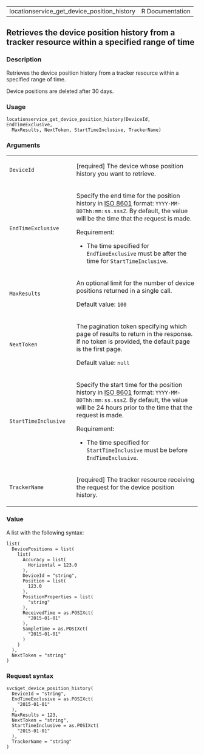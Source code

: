 <table style="width: 100%;">
<tbody>
<tr class="odd">
<td>locationservice_get_device_position_history</td>
<td style="text-align: right;">R Documentation</td>
</tr>
</tbody>
</table>

## Retrieves the device position history from a tracker resource within a specified range of time

### Description

Retrieves the device position history from a tracker resource within a
specified range of time.

Device positions are deleted after 30 days.

### Usage

    locationservice_get_device_position_history(DeviceId, EndTimeExclusive,
      MaxResults, NextToken, StartTimeInclusive, TrackerName)

### Arguments

<table>
<colgroup>
<col style="width: 35%" />
<col style="width: 65%" />
</colgroup>
<tbody>
<tr class="odd">
<td><code
id="locationservice_get_device_position_history_:_DeviceId">DeviceId</code></td>
<td><p>[required] The device whose position history you want to
retrieve.</p></td>
</tr>
<tr class="even">
<td><code
id="locationservice_get_device_position_history_:_EndTimeExclusive">EndTimeExclusive</code></td>
<td><p>Specify the end time for the position history in <a
href="https://www.iso.org/iso-8601-date-and-time-format.html">ISO
8601</a> format: <code>YYYY-MM-DDThh:mm:ss.sssZ</code>. By default, the
value will be the time that the request is made.</p>
<p>Requirement:</p>
<ul>
<li><p>The time specified for <code>EndTimeExclusive</code> must be
after the time for <code>StartTimeInclusive</code>.</p></li>
</ul></td>
</tr>
<tr class="odd">
<td><code
id="locationservice_get_device_position_history_:_MaxResults">MaxResults</code></td>
<td><p>An optional limit for the number of device positions returned in
a single call.</p>
<p>Default value: <code>100</code></p></td>
</tr>
<tr class="even">
<td><code
id="locationservice_get_device_position_history_:_NextToken">NextToken</code></td>
<td><p>The pagination token specifying which page of results to return
in the response. If no token is provided, the default page is the first
page.</p>
<p>Default value: <code>null</code></p></td>
</tr>
<tr class="odd">
<td><code
id="locationservice_get_device_position_history_:_StartTimeInclusive">StartTimeInclusive</code></td>
<td><p>Specify the start time for the position history in <a
href="https://www.iso.org/iso-8601-date-and-time-format.html">ISO
8601</a> format: <code>YYYY-MM-DDThh:mm:ss.sssZ</code>. By default, the
value will be 24 hours prior to the time that the request is made.</p>
<p>Requirement:</p>
<ul>
<li><p>The time specified for <code>StartTimeInclusive</code> must be
before <code>EndTimeExclusive</code>.</p></li>
</ul></td>
</tr>
<tr class="even">
<td><code
id="locationservice_get_device_position_history_:_TrackerName">TrackerName</code></td>
<td><p>[required] The tracker resource receiving the request for the
device position history.</p></td>
</tr>
</tbody>
</table>

### Value

A list with the following syntax:

    list(
      DevicePositions = list(
        list(
          Accuracy = list(
            Horizontal = 123.0
          ),
          DeviceId = "string",
          Position = list(
            123.0
          ),
          PositionProperties = list(
            "string"
          ),
          ReceivedTime = as.POSIXct(
            "2015-01-01"
          ),
          SampleTime = as.POSIXct(
            "2015-01-01"
          )
        )
      ),
      NextToken = "string"
    )

### Request syntax

    svc$get_device_position_history(
      DeviceId = "string",
      EndTimeExclusive = as.POSIXct(
        "2015-01-01"
      ),
      MaxResults = 123,
      NextToken = "string",
      StartTimeInclusive = as.POSIXct(
        "2015-01-01"
      ),
      TrackerName = "string"
    )
